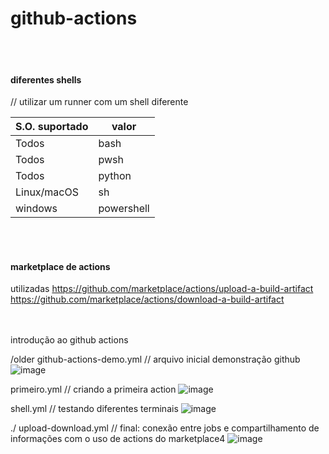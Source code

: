 # github-actions
 <br> <br>

#### diferentes shells
// utilizar um runner com um shell diferente

| S.O. suportado | valor | 
|----------------|-------|
| Todos | bash |
| Todos | pwsh |
| Todos | python |
| Linux/macOS | sh |
| windows | powershell |


<br> <br>

#### marketplace de actions
utilizadas
https://github.com/marketplace/actions/upload-a-build-artifact
https://github.com/marketplace/actions/download-a-build-artifact 

<br> <br>
introdução ao github actions

/older
github-actions-demo.yml // arquivo inicial demonstração github
![image](https://github.com/a-lloma/github-actions/assets/35180706/65c1bf1c-8eb9-4997-bfd6-f7729092789e)

primeiro.yml // criando a primeira action
![image](https://github.com/a-lloma/github-actions/assets/35180706/6fa580f6-3998-4491-8f4c-350fa7a6794f)

shell.yml // testando diferentes terminais 
![image](https://github.com/a-lloma/github-actions/assets/35180706/113bf68f-6499-46ec-b8fe-7b996a7a8378)


./
upload-download.yml // final: conexão entre jobs e compartilhamento de informações com o uso de actions do marketplace4
![image](https://github.com/a-lloma/github-actions/assets/35180706/f7e2a56f-cd6e-4507-a192-afd4cf9ff34e)



